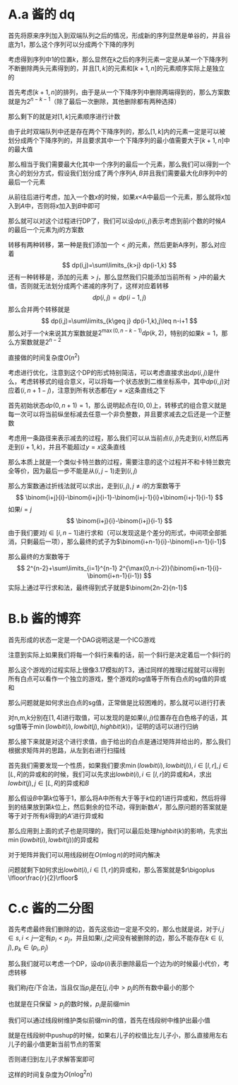 # A.a 酱的 dq

首先将原来序列加入到双端队列之后的情况，形成新的序列显然是单谷的，并且谷底为1，那么这个序列可以分成两个下降的序列

考虑得到序列中1的位置$k$，那么显然在$k$之后的序列元素一定是从某一个下降序列不断删除两头元素得到的，并且$[1,k]$的元素和$[k+1,n]$的元素顺序实际上是独立的

首先考虑$[k+1,n]$的排列，由于是从一个下降序列中删除两端得到的，那么方案数就是为$2^{n-k-1}$（除了最后一次删除，其他删除都有两种选择）

那么剩下的就是对$[1,k]$元素顺序进行计数

由于此时双端队列中还是存在两个下降序列的，那么$[1,k]$内的元素一定是可以被划分成两个下降序列的，并且要求其中一个下降序列的最小值需要大于$[k+1,n]$中的最大值

那么相当于我们需要最大化其中一个序列的最后一个元素，那么我们可以得到一个贪心的划分方式，假设我们划分成了两个序列$A,B$并且我们需要最大化$B$序列中的最后一个元素

从前往后进行考虑，加入一个数$x$的时候，如果$x<$A中最后一个元素，那么就将$x$加入到$A$中，否则将$x$加入到$B$中即可

那么就可以对这个过程进行DP了，我们可以设$dp(i,j)$表示考虑到前$i$个数的时候$A$的最后一个元素为$j$的方案数

转移有两种转移，第一种是我们添加一个$<j$的元素，然后更新A序列，那么对应着
$$
dp(i,j)=\sum\limits_{k>j} dp(i-1,k)
$$
还有一种转移是，添加的元素$>j$，那么显然我们只能添加当前所有$>j$中的最大值，否则就无法划分成两个递减的序列了，这样对应着转移
$$
dp(i,j)=dp(i-1,j)
$$
那么合并两个转移就是
$$
dp(i,j)=\sum\limits_{k\geq j} dp(i-1,k),j\leq n-i+1
$$
那么对于一个$k$来说其方案数就是$2^{\max(0,n-k-1)}dp(k,2)$，特别的如果$k=1$，那么方案数就是$2^{n-2}$

直接做的时间复杂度$O(n^2)$

考虑进行优化，注意到这个DP的形式特别简洁，可以考虑直接求出$dp(i,j)$是什么，考虑转移式的组合意义，可以将每一个状态放到二维坐标系中，其中$dp(i,j)$对应着$(i,n+1-j)$，注意到所有状态都在$y=x$这条直线之下

首先初始状态$dp(0,n+1)=1$，那么说明起点在$(0,0)$上，转移式的组合意义就是每一次可以将当前纵坐标减去任意一个非负整数，并且要求减去之后还是一个正整数

考虑用一条路径来表示减去的过程，那么我们可以从当前点$(i,j)$先走到$(i,k)$然后再走到$(i+1,k)$，并且不能超过$y=x$这条直线

那么本质上就是一个类似卡特兰数的过程，需要注意的这个过程并不和卡特兰数完全等价，因为最后一步不能是从$(i,j-1)$走到$(i,j)$

那么方案数通过折线法就可以求出，走到$(i,j),j\neq i$的方案数等于
$$
\binom{i+j}{i}-\binom{i+j}{i-1}-\binom{i+j-1}{i}+\binom{i+j-1}{i-1}
$$
如果$i=j$
$$
\binom{i+j}{i}-\binom{i+j}{i-1}
$$
由于我们要对$j\in[i,n-1]$进行求和（可以发现这是个差分的形式，中间项全部抵消，只剩最后一项），那么最终的式子为$\binom{i+n-1}{i}-\binom{i+n-1}{i-1}$

那么最终的方案数等于
$$
2^{n-2}+\sum\limits_{i=1}^{n-1} 2^{\max(0,n-i-2)}(\binom{i+n-1}{i}-\binom{i+n-1}{i-1})
$$
实际上通过平行求和法，最终得到式子就是$\binom{2n-2}{n-1}$

# B.b 酱的博弈

首先形成的状态一定是一个DAG说明这是一个ICG游戏

注意到实际上如果我们将每一个斜行来看的话，前一个斜行是决定着后一个斜行的

那么这个游戏的过程实际上很像3.17模拟的T3，通过同样的推理过程就可以得到所有白点可以看作一个独立的游戏，整个游戏的sg值等于所有白点的sg值的异或和

那么问题就是如何求出白点的sg值，正常做是比较困难的，那么就可以进行打表

对n,m,k分别在$[1,4]$进行取值，可以发现的是如果$(i,j)$位置存在白色格子的话，其sg值等于$\min(lowbit(i),lowbit(j),highbit(k))$，证明的话可以进行归纳

那么接下来就是对这个进行求值，由于给出的白点是通过矩阵并给出的，那么我们根据求矩阵并的思路，从左到右进行扫描线

首先我们需要发现一个性质，如果我们要求$\min(lowbit(i),lowbit(j)),i\in[l,r],j\in[L,R]$的异或和的时候，我们可以先求出$lowbit(i),i\in[l,r]$的异或和$A$，求出$lowbit(j),j\in[L,R]$的异或和$B$

那么假设$B$中第$k$位等于1，那么将A中所有大于等于$k$位的1进行异或和，然后将得到的结果放到第$k$位上，然后剩余的位不动，得到新数$A'$，那么原问题的答案就是等于对于所有$k$得到的$A'$进行异或和

那么应用到上面的式子也是同理的，我们可以最后处理$highbit(k)$的影响，先求出$\min(lowbit(i),lowbit(j))$的异或和

对于矩阵并我们可以用线段树在$O(m\log n)$的时间内解决

问题就剩下如何求出$lowbit(i),i\in[1,r]$的异或和，那么答案就是$r\bigoplus \lfloor\frac{r}{2}\rfloor$

# C.c 酱的二分图

首先考虑最终我们删除的边，首先这些边一定是不交的，那么也就是说，对于$i,j\in s,i<j$一定有$p_i<p_j$，并且如果$i,j$之间没有被删除的边，那么不能存在$k\in(i,j),p_k\in(p_i,p_j)$

那么我们就可以考虑一个DP，设$dp(i)$表示删除最后一个边为$i$的时候最小代价，考虑转移

我们称$j$在$i$下合法，当且仅当$p_i$是在$[j,i]$中$>p_j$的所有数中最小的那个

也就是在只保留$>p_j$的数时候，$p_i$是前缀min

我们可以通过线段树维护类似前缀min的值，首先在线段树中维护出最小值

就是在线段树中pushup的时候，如果右儿子的权值比左儿子小，那么直接用左右儿子的最小值更新当前节点的答案

否则递归到左儿子求解答案即可

这样的时间复杂度为$O(n\log ^2n)$